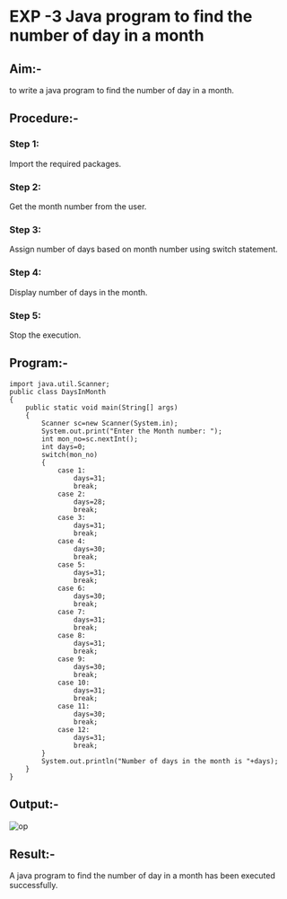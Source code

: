 # EXP -3 Java program to find the number of day in a month
## Aim:-
to write a java program to find the number of day in a month.

## Procedure:-
### Step 1:
Import the required packages.

### Step 2:
Get the month number from the user.

### Step 3:
Assign number of days based on month number using switch statement.

### Step 4:
Display number of days in the month.

### Step 5:
Stop the execution.

## Program:-
```
import java.util.Scanner;
public class DaysInMonth
{
    public static void main(String[] args)
    {
        Scanner sc=new Scanner(System.in);
        System.out.print("Enter the Month number: ");
        int mon_no=sc.nextInt();
        int days=0;
        switch(mon_no)
        {
            case 1:
                days=31;
                break;
            case 2:
                days=28;
                break;
            case 3:
                days=31;
                break;
            case 4:
                days=30;
                break;
            case 5:
                days=31;
                break;
            case 6:
                days=30;
                break;
            case 7:
                days=31;
                break;
            case 8:
                days=31;
                break;
            case 9:
                days=30;
                break;
            case 10:
                days=31;
                break;
            case 11:
                days=30;
                break;
            case 12:
                days=31;
                break;
        }
        System.out.println("Number of days in the month is "+days);
    }
}
```
## Output:-
![op](https://github.com/Bharath745/Java-Ex-03/assets/94508354/d64d9ae7-b749-40fc-a2b3-3a6caedcdb7b)

## Result:-
A java program to find the number of day in a month has been executed successfully.
